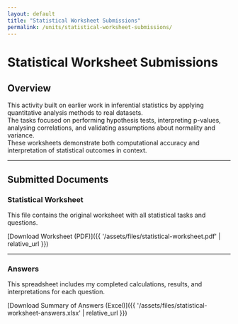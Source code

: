```yaml
---
layout: default
title: "Statistical Worksheet Submissions"
permalink: /units/statistical-worksheet-submissions/
---
```


# Statistical Worksheet Submissions

## Overview

This activity built on earlier work in inferential statistics by applying quantitative analysis methods to real datasets.  
The tasks focused on performing hypothesis tests, interpreting p-values, analysing correlations, and validating assumptions about normality and variance.  
These worksheets demonstrate both computational accuracy and interpretation of statistical outcomes in context.

---

## Submitted Documents

### Statistical Worksheet
This file contains the original worksheet with all statistical tasks and questions.

[Download Worksheet (PDF)]({{ '/assets/files/statistical-worksheet.pdf' | relative_url }})

---

### Answers
This spreadsheet includes my completed calculations, results, and interpretations for each question.

[Download Summary of Answers (Excel)]({{ '/assets/files/statistical-worksheet-answers.xlsx' | relative_url }})

